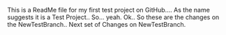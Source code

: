 This is a ReadMe file for my first test project on GitHub.... As the name suggests it is a Test Project.. So... yeah.
Ok.. So these are the changes on the NewTestBranch..
Next set of Changes on NewTestBranch.
